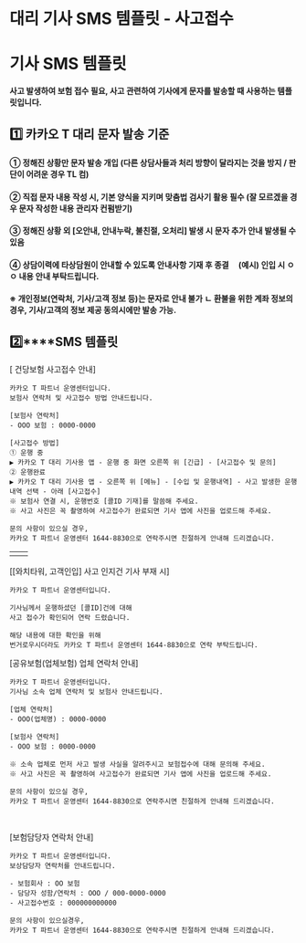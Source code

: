 # 대리 기사 SMS 템플릿 - 사고접수

**기사 SMS 템플릿**
==============

**사고 발생하여 보험 접수 필요, 사고 관련하여 기사에게 문자를 발송할 때 사용하는 템플릿입니다.**

**1️⃣ 카카오 T 대리 문자 발송 기준**
-------------------------

#### **① 정해진 상황만 문자 발송 개입 (다른 상담사들과 처리 방향이 달라지는 것을 방지 / 판단이 어려운 경우 TL 컴)**

#### **② 직접 문자 내용 작성 시, 기본 양식을 지키며 맞춤법 검사기 활용 필수 (잘 모르겠을 경우 문자 작성한 내용 관리자 컨펌받기)**

#### **③ 정해진 상황 외 [오안내, 안내누락, 불친절, 오처리] 발생 시 문자 추가 안내 발생될 수 있음**

#### **④ 상담이력에 타상담원이 안내할 수 있도록 안내사항 기재 후 종결     (예시) 인입 시 ㅇㅇ 내용 안내 부탁드립니다.**

#### **※ 개인정보(연락처, 기사/고객 정보 등)는 문자로 안내 불가 ㄴ 환불을 위한 계좌 정보의 경우, 기사/고객의 정보 제공 동의시에만 발송 가능.**

**2️⃣****SMS 템플릿**
------------------

[ 건당보험 사고접수 안내]

```
카카오 T 파트너 운영센터입니다.  
보험사 연락처 및 사고접수 방법 안내드립니다.  
  
[보험사 연락처]  
- OOO 보험 : 0000-0000  
  
[사고접수 방법]  
① 운행 중  
▶ 카카오 T 대리 기사용 앱 - 운행 중 화면 오른쪽 위 [긴급] - [사고접수 및 문의]  
② 운행완료  
▶ 카카오 T 대리 기사용 앱 - 오른쪽 위 [메뉴] - [수입 및 운행내역] - 사고 발생한 운행내역 선택 - 아래 [사고접수]  
※ 보험사 연결 시, 운행번호 [콜ID 기재]를 말씀해 주세요.  
※ 사고 사진은 꼭 촬영하여 사고접수가 완료되면 기사 앱에 사진을 업로드해 주세요.  
  
문의 사항이 있으실 경우,   
카카오 T 파트너 운영센터 1644-8830으로 연락주시면 친절하게 안내해 드리겠습니다.
```

|  |  |
| --- | --- |
| |  | | --- | | **※ 건당보험 접수 연락처** **- DB손해보험 고객센터: 1588-0100** **- KB손해보험 고객센터: 1544-0114** **- 메리츠손해보험 사고접수 1566-4982(24시간 운영)** **- 하나손해보험 사고접수: 1566-3000 (하나손보 2024.4.24 이후 지원 종료 예정)** | |

[[와치타워, 고객인입] 사고 인지건 기사 부재 시]

```
카카오 T 파트너 운영센터입니다.  
  
기사님께서 운행하셨던 [콜ID]건에 대해  
사고 접수가 확인되어 연락 드렸습니다.  
  
해당 내용에 대한 확인을 위해  
번거로우시더라도 카카오 T 파트너 운영센터 1644-8830으로 연락 부탁드립니다.
```

[공유보험(업체보험) 업체 연락처 안내]

```
카카오 T 파트너 운영센터입니다.  
기사님 소속 업체 연락처 및 보험사 안내드립니다.  
  
[업체 연락처]  
- OOO(업체명) : 0000-0000  
  
[보험사 연락처]  
- OOO 보험 : 0000-0000  
  
※ 소속 업체로 먼저 사고 발생 사실을 알려주시고 보험접수에 대해 문의해 주세요.  
※ 사고 사진은 꼭 촬영하여 사고접수가 완료되면 기사 앱에 사진을 업로드해 주세요.  
  
문의 사항이 있으실 경우,  
카카오 T 파트너 운영센터 1644-8830으로 연락주시면 친절하게 안내해 드리겠습니다.
```

 

[보험담당자 연락처 안내]

```
카카오 T 파트너 운영센터입니다.  
보상담당자 연락처를 안내드립니다.  
  
- 보험회사 : OO 보험  
- 담당자 성함/연락처 : OOO / 000-0000-0000  
- 사고접수번호 : 000000000000  
  
문의 사항이 있으실경우,   
카카오 T 파트너 운영센터 1644-8830으로 연락주시면 친절하게 안내해 드리겠습니다. 
```